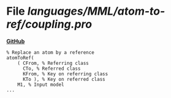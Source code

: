 # File _languages/MML/atom-to-ref/coupling.pro_
**[GitHub](https://github.com/softlang/yas/blob/master/languages/MML/atom-to-ref/coupling.pro)**
```
% Replace an atom by a reference
atomToRef(
    ( CFrom, % Referring class
      CTo, % Referred class
      KFrom, % Key on referring class
      KTo ), % Key on referred class
    M1, % Input model
...
```
